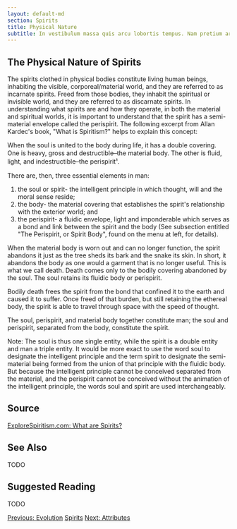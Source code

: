 ```yaml
---
layout: default-md
section: Spirits
title: Physical Nature
subtitle: In vestibulum massa quis arcu lobortis tempus. Nam pretium arcu in odio vulputate luctus.
---
```


## The Physical Nature of Spirits
The spirits clothed in physical bodies constitute living human beings, inhabiting the visible, corporeal/material world, and they are referred to as incarnate spirits. Freed from those bodies, they inhabit the spiritual or invisible world, and they are referred to as discarnate spirits.  In understanding what spirits are and how they operate, in both the material and spiritual worlds, it is important to understand that the spirit has a semi-material envelope called the perispirit. The following excerpt from Allan Kardec's book, "What is Spiritism?" helps to explain this concept:

When the soul is united to the body during life, it has a double covering.  One is heavy, gross and destructible ̶  the material body.  The other is fluid, light, and indestructible  ̶  the perispirit¹.

There are, then, three essential elements in man:
1) the soul or spirit- the intelligent principle in which thought, will and the moral sense reside;
2) the body- the material covering that establishes the spirit's relationship with the exterior world; and
3) the perispirit- a fluidic envelope, light and imponderable which serves as a bond and link between the spirit and the body  (See subsection entitled "The Perispirit, or Spirit Body", found on the menu at left, for details).

When the material body is worn out and can no longer function, the spirit abandons it just as the tree sheds its bark and the snake its skin. In short, it abandons the body as one would a garment that is no longer useful. This is what we call death. Death comes only to the bodily covering abandoned by the soul. The soul retains its fluidic body or perispirit.

Bodily death frees the spirit from the bond that confined it to the earth and caused it to suffer. Once freed of that burden, but still retaining the ethereal body, the spirit is able to travel through space with the speed of thought.

The soul, perispirit, and material body together constitute man; the soul and perispirit, separated from the body, constitute the spirit.

Note: The soul is thus one single entity, while the spirit is a double entity and man a triple entity. It would be more exact to use the word soul to designate the intelligent principle and the term spirit to designate the semi-material being formed from the union of that principle with the fluidic body. But because the intelligent principle cannot be conceived separated from the material, and the perispirit cannot be conceived without the animation of the intelligent principle, the words soul and spirit are used interchangeably.


## Source
[ExploreSpiritism.com: What are Spirits?](//www.explorespiritism.com/Philisophy_What%20are%20Spirits_Introduction.htm)

## See Also
TODO


## Suggested Reading
TODO




<a href="evolution" class="button">Previous: Evolution</a>
<a href="./" class="button special">Spirits</a>
<a href="attributes" class="button">Next: Attributes</a>
